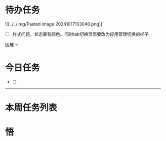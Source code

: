 # 待办任务
![[../../img/Pasted image 20241017103040.png]]

- [ ] 样式问题，状态要有颜色。同时tab切换页面要改为应用管理切换的样子

困难
⭐

# 今日任务
- [ ] 




------
# 本周任务列表



# 悟
